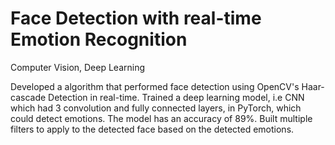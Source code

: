 # Face Detection with real-time Emotion Recognition
Computer Vision, Deep Learning 

Developed a algorithm that performed face detection using OpenCV's Haar-cascade Detection in real-time. Trained a deep learning model, i.e CNN which had 3 convolution and fully connected layers, in PyTorch, which could detect emotions. The model has an accuracy of 89%. Built multiple filters to apply to the detected face based on the detected emotions.
